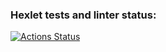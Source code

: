 ### Hexlet tests and linter status:
[![Actions Status](https://github.com/aldmarinka/php-project-45/actions/workflows/hexlet-check.yml/badge.svg)](https://github.com/aldmarinka/php-project-45/actions)